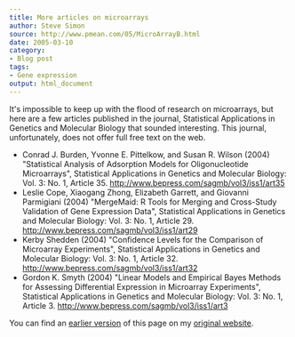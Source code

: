 ```yaml
---
title: More articles on microarrays
author: Steve Simon
source: http://www.pmean.com/05/MicroArrayB.html
date: 2005-03-10
category:
- Blog post
tags:
- Gene expression 
output: html_document
---
```

It\'s impossible to keep up with the flood of research on microarrays,
but here are a few articles published in the journal, Statistical
Applications in Genetics and Molecular Biology that sounded interesting.
This journal, unfortunately, does not offer full free text on the web.

-   Conrad J. Burden, Yvonne E. Pittelkow, and Susan R. Wilson (2004)
    \"Statistical Analysis of Adsorption Models for Oligonucleotide
    Microarrays\", Statistical Applications in Genetics and Molecular
    Biology: Vol. 3: No. 1, Article 35.
    <http://www.bepress.com/sagmb/vol3/iss1/art35>
-   Leslie Cope, Xiaogang Zhong, Elizabeth Garrett, and Giovanni
    Parmigiani (2004) \"MergeMaid: R Tools for Merging and Cross-Study
    Validation of Gene Expression Data\", Statistical Applications in
    Genetics and Molecular Biology: Vol. 3: No. 1, Article 29.
    <http://www.bepress.com/sagmb/vol3/iss1/art29>
-   Kerby Shedden (2004) \"Confidence Levels for the Comparison of
    Microarray Experiments\", Statistical Applications in Genetics and
    Molecular Biology: Vol. 3: No. 1, Article 32.
    <http://www.bepress.com/sagmb/vol3/iss1/art32>
-   Gordon K. Smyth (2004) \"Linear Models and Empirical Bayes Methods
    for Assessing Differential Expression in Microarray Experiments\",
    Statistical Applications in Genetics and Molecular Biology: Vol. 3:
    No. 1, Article 3. <http://www.bepress.com/sagmb/vol3/iss1/art3>

You can find an [earlier version](http://www.pmean.com/05/MicroArrayB.html) of this page on my [original website](http://www.pmean.com/original_site.html).
